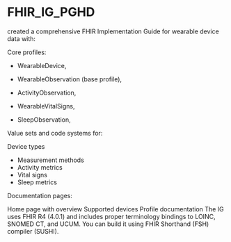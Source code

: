 # FHIR_IG_PGHD
created a comprehensive FHIR Implementation Guide for wearable device data with:

Core profiles:

* WearableDevice,

* WearableObservation (base profile),

* ActivityObservation,

* WearableVitalSigns,

* SleepObservation,

Value sets and code systems for:

Device types
  * Measurement methods
  * Activity metrics
  * Vital signs
  * Sleep metrics

Documentation pages:

Home page with overview
Supported devices
Profile documentation
The IG uses FHIR R4 (4.0.1) and includes proper terminology bindings to LOINC, SNOMED CT, and UCUM. You can build it using FHIR Shorthand (FSH) compiler (SUSHI).

